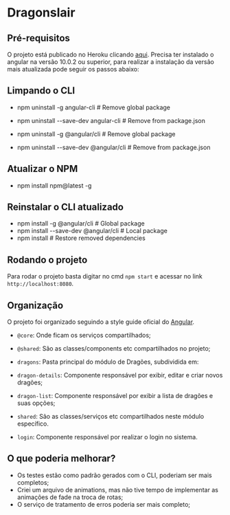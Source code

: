 # Dragonslair

## Pré-requisitos

O projeto está publicado no Heroku clicando [aqui]().
Precisa ter instalado o angular na versão 10.0.2 ou superior, 
para realizar a instalação da versão mais atualizada pode seguir os passos abaixo:

## Limpando o CLI
- npm uninstall -g angular-cli          # Remove global package
- npm uninstall --save-dev angular-cli  # Remove from package.json

- npm uninstall -g @angular/cli         # Remove global package
- npm uninstall --save-dev @angular/cli # Remove from package.json

## Atualizar o NPM
- npm install npm@latest -g

## Reinstalar o CLI atualizado
- npm install -g @angular/cli                # Global package
- npm install --save-dev @angular/cli        # Local package
- npm install                                # Restore removed dependencies

## Rodando o projeto

Para rodar o projeto basta digitar no cmd `npm start` e acessar no link `http://localhost:8080`.

## Organização

O projeto foi organizado seguindo a style guide oficial do [Angular](https://angular.io/guide/styleguide#overall-structural-guidelines).

- `@core`: Onde ficam os serviços compartilhados;
- `@shared`: São as classes/components etc compartilhados no projeto;

- `dragons`: Pasta principal do módulo de Dragões, subdividida em:
- `dragon-details`: Componente responsável por exibir, editar e criar novos dragões;
- `dragon-list`: Componente responsável por exibir a lista de dragões e suas opções;
- `shared`: São as classes/serviços etc compartilhados neste módulo específico.

- `login`: Componente responsável por realizar o login no sistema.

## O que poderia melhorar?

- Os testes estão como padrão gerados com o CLI, poderiam ser mais completos;
- Criei um arquivo de animations, mas não tive tempo de implementar as animações de fade na troca de rotas;
- O serviço de tratamento de erros poderia ser mais completo;
